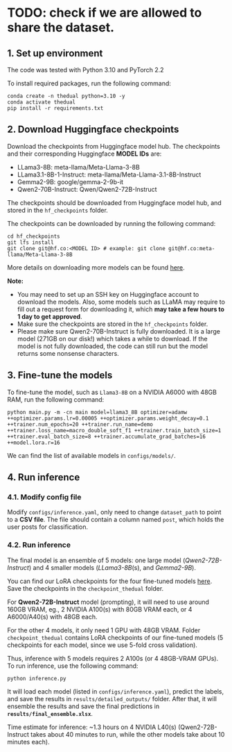 # TODO: check if we are allowed to share the dataset.



## 1. Set up environment
The code was tested with Python 3.10 and PyTorch 2.2

To install required packages, run the following command:

```
conda create -n thedual python=3.10 -y
conda activate thedual
pip install -r requirements.txt
```

## 2. Download Huggingface checkpoints
Download the checkpoints from Huggingface model hub. The checkpoints and their corresponding Huggingface **MODEL IDs** are:

- LLama3-8B: meta-llama/Meta-Llama-3-8B
- LLama3.1-8B-1-Instruct: meta-llama/Meta-Llama-3.1-8B-Instruct
- Gemma2-9B: google/gemma-2-9b-it
- Qwen2-70B-Instruct: Qwen/Qwen2-72B-Instruct

The checkpoints should be downloaded from Huggingface model hub, and stored in the `hf_checkpoints` folder.

The checkpoints can be downloaded by running the following command:

```
cd hf_checkpoints
git lfs install
git clone git@hf.co:<MODEL ID> # example: git clone git@hf.co:meta-llama/Meta-Llama-3-8B
```

More details on downloading more models can be found [here](https://huggingface.co/docs/hub/en/models-downloading).

**Note:** 
- You may need to set up an SSH key on Huggingface account to download the models. Also, some models such as LLaMA may require to fill out a request form for downloading it, which **may take a few hours to 1 day to get approved**. 
- Make sure the checkpoints are stored in the `hf_checkpoints` folder.
- Please make sure Qwen2-70B-Instruct is fully downloaded. It is a large model (271GB on our disk!) which takes a while to download. If the model is not fully downloaded, the code can still run but the model returns some nonsense characters.



## 3. Fine-tune the models

To fine-tune the model, such as `Llama3-8B` on a NVIDIA A6000 with 48GB RAM, run the following command:

```
python main.py -m -cn main model=llama3_8B optimizer=adamw ++optimizer.params.lr=0.00005 ++optimizer.params.weight_decay=0.1 ++trainer.num_epochs=20 ++trainer.run_name=demo ++trainer.loss_name=macro_double_soft_f1 ++trainer.train_batch_size=1 ++trainer.eval_batch_size=8 ++trainer.accumulate_grad_batches=16 ++model.lora.r=16
```

We can find the list of available models in `configs/models/`. 

## 4. Run inference
### 4.1. Modify config file
Modify `configs/inference.yaml`, only need to change `dataset_path` to point to a **CSV file**. The file should contain a column named `post`, which holds the user posts for classification.





### 4.2. Run inference
The final model is an ensemble of 5 models: one large model (*Qwen2-72B-Instruct*) and 4 smaller models (*LLama3-8B*(s), and *Gemma2-9B*).

You can find our LoRA checkpoints for the four fine-tuned models [here](https://drive.google.com/drive/folders/1RYWH1vgRl5DsvzZgjnLsLUJGBO1pzLxs?usp=sharing). Save the checkpoints in the `checkpoint_thedual` folder.

For **Qwen2-72B-Instruct** model (prompting), it will need to use around 160GB VRAM, eg., 2 NVIDIA A100(s) with 80GB VRAM each, or 4 A6000/A40(s) with 48GB each. 

For the other 4 models, it only need 1 GPU with 48GB VRAM. Folder `checkpoint_thedual` contains LoRA checkpoints of our fine-tuned models (5 checkpoints for each model, since we use 5-fold cross validation).

Thus, inference with 5 models requires 2 A100s (or 4 48GB-VRAM GPUs). 
To run inference, use the following command:

```
python inference.py
```

It will load each model (listed in `configs/inference.yaml`), predict the labels, and save the results in `results/detailed_outputs/` folder. After that, it will ensemble the results and save the final predictions in **`results/final_ensemble.xlsx`**.


Time estimate for inference: ~1.3 hours on 4 NVIDIA L40(s) (Qwen2-72B-Instruct takes about 40 minutes to run, while the other models take about 10 minutes each).

